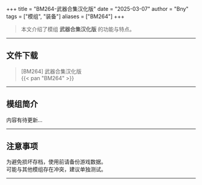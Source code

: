 +++
title = "BM264-武器合集汉化版"
date = "2025-03-07"
author = "Bny"
tags = ["模组", "装备"]
aliases = ["BM264"]
+++

> 本文介绍了模组 **武器合集汉化版** 的功能与特点。

---

## 文件下载

> [BM264] 武器合集汉化版  
{{< pan "BM264" >}}  

---

## 模组简介

>  
内容有待更新...  

---

## 注意事项

>  
为避免损坏存档，使用前请备份游戏数据。  
可能与其他模组存在冲突，建议单独测试。  

---

